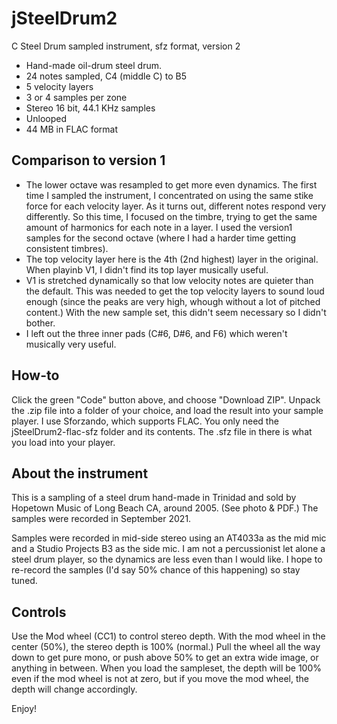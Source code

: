 # jSteelDrum2
 C Steel Drum sampled instrument, sfz format, version 2

- Hand-made oil-drum steel drum.
- 24 notes sampled, C4 (middle C) to B5
- 5 velocity layers
- 3 or 4 samples per zone
- Stereo 16 bit, 44.1 KHz samples
- Unlooped
- 44 MB in FLAC format

## Comparison to version 1

- The lower octave was resampled to get more even dynamics.  The first time I sampled the instrument, I concentrated on using the same stike force for each velocity layer.  As it turns out, different notes respond very differently.  So this time, I focused on the timbre, trying to get the same amount of harmonics for each note in a layer.  I used the version1 samples for the second octave (where I had a harder time getting consistent timbres).
- The top velocity layer here is the 4th (2nd highest) layer in the original.  When playinb V1, I didn't find its top layer musically useful.
- V1 is stretched dynamically so that low velocity notes are quieter than the default.  This was needed to get the top velocity layers to sound loud enough (since the peaks are very high, whough without a lot of pitched content.)  With the new sample set, this didn't seem necessary so I didn't bother.
- I left out the three inner pads (C#6, D#6, and F6) which weren't musically very useful.

## How-to

Click the green "Code" button above, and choose "Download ZIP". Unpack the .zip
file into a folder of your choice, and load the result into your sample player.  I use Sforzando,
which supports FLAC.  You only need the jSteelDrum2-flac-sfz folder and its contents.
The .sfz file in there is what you load into your player.

## About the instrument

This is a sampling of a steel drum hand-made in Trinidad and sold by Hopetown Music of Long
Beach CA, around 2005.  (See photo & PDF.)  The samples were recorded in September 2021.

Samples were recorded in mid-side stereo using an AT4033a as the mid mic and a Studio Projects
B3 as the side mic.  I am not a percussionist let alone a steel drum player, so
the dynamics are less even than I would like.  I hope to re-record the samples (I'd say
50% chance of this happening) so stay tuned.

## Controls

Use the Mod wheel (CC1) to control stereo depth.  With the mod wheel in the center (50%),
the stereo depth is 100% (normal.)  Pull the wheel all the way down to get pure mono, or push above
50% to get an extra wide image, or anything in between.  When you load the sampleset,
the depth will be 100% even if the mod wheel is not at zero, but if you move the mod
wheel, the depth will change accordingly.

Enjoy!
